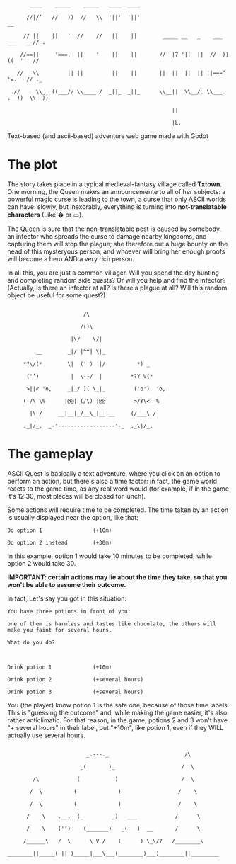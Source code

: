 <pre><code>
       ____    _____    _____   ____  ____                                           <br/>
      //|/’   //   ))  //   \\  '||'  '||'                                      __   <br/>
     // ||    ||   '  //    //   ||    ||        _____ __   _    ___   ___   __//_.  <br/>
    //==||     '===.  ||    '    ||    ||       //  |7 '||  ||  //  ))((  ' ' //     <br/>
   //   \\         || ||         ||    ||       ||  ||  ||  || ||===’  '=.   // ._   <br/>
 .//     \\_. ((___// \\____./  _||_  _||_      \\__||  \\__/L \\___. .__))  \\__))  <br/>
                                                    ||<br/>
                                                    |L.                      </code></pre> 
Text-based (and ascii-based) adventure web game made with Godot

# The plot
The story takes place in a typical medieval-fantasy village called **Txtown**. One morning, the Queen makes an announcemente to all of her subjects: a powerful magic curse is leading to the town, a curse that only ASCII worlds can have: slowly, but inexorably, everything is turning into **not-translatable characters** (Like � or ▭).

The Queen is sure that the non-translatable pest is caused by somebody, an infector who spreads the curse to damage nearby kingdoms, and capturing them will stop the plague; she therefore put a huge bounty on the head of this mysteryous person, and whoever will bring her enough proofs will become a hero AND a very rich person.

In all this, you are just a common villager. Will you spend the day hunting and completing random side quests? Or will you help and find the infector? (Actually, is there an infector at all? Is there a plague at all? Will this random object be useful for some quest?)

<pre><code>
                        /\      <br>
                       /()\     <br>
                    |\/    \/|  <br>
         __        _|/ |^^| \|_ <br>
     *?\/(*        \|  ('')  |/          *) _     <br>
      ('’)          |  \--/  |         *?Y V(*    <br>
      >||< 'o,     _|_/ )( \_|_         ('o')  'o,<br>
     ( /\ \%      |@@|_(/\)_|@@|        >/Y\<__%  <br>
       |\ /     __|__|_/__\_|__|__     (/___\ /   <br>
     ._|/_.  _-'------------------'-_  ._\|/_.    </code></pre> 

# The gameplay
ASCII Quest is basically a text adventure, where you click on an option to perform an action, but there's also a time factor: in fact, the game world reacts to the game time, as any real word would (for example, if in the game it's 12:30, most places will be closed for lunch). 

Some actions will require time to be completed. The time taken by an action is usually displayed near the option, like that:

<pre><code>Do option 1                (+10m)<br>
Do option 2 instead        (+30m)</code></pre> 

In this example, option 1 would take 10 minutes to be completed, while option 2 would take 30.
 
**IMPORTANT: certain actions may lie about the time they take, so that you won't be able to assume their outcome.**

In fact, Let's say you got in this situation:
<pre><code>You have three potions in front of you:<br>
one of them is harmless and tastes like chocolate, the others will make you faint for several hours.<br>
What do you do?<br><br>

Drink potion 1             (+10m)<br>
Drink potion 2             (+several hours)<br>
Drink potion 3             (+several hours)</code></pre> 
You (the player) know potion 1 is the safe one, because of those time labels. This is "guessing the outcome" and, while making the game easier, it's also rather anticlimatic. For that reason, in the game, potions 2 and 3 won't have "+ several hours" in their label, but "+10m", like potion 1, even if they WILL actually use several hours.

<pre><code>
                         _.---._                        /\     <br>
                       _(       )_                     /  \    <br>
        /\            (           )                    /  \    <br>
       /  \          (             )                  /    \   <br>
       /  \          (             )                  /    \   <br>
      /    \    .__.  (_         _)   ___            /      \  <br>
      /    \    ('')    (_______)   _(   )  __       /      \  <br>
     /______\   /  \      \ V /    (      ) \_\/7   /________\ <br>
________||_____( || )_____|___\___(________)___)________||_________</code></pre> 
